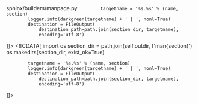 <change>
<file change-number-for-this-file="1">sphinx/builders/manpage.py</file>
<original line-count="14" no-ellipsis="true"><![CDATA[
            section_dir = path.join(self.outdir, f'man{section}')
            os.makedirs(section_dir, exist_ok=True)
    
            targetname = '%s.%s' % (name, section)
            logger.info(darkgreen(targetname) + ' { ', nonl=True)
            destination = FileOutput(
                destination_path=path.join(section_dir, targetname),
                encoding='utf-8')
]]></original>
<modified no-ellipsis="true"><![CDATA[
            import os
            section_dir = path.join(self.outdir, f'man{section}')
            os.makedirs(section_dir, exist_ok=True)
    
            targetname = '%s.%s' % (name, section)
            logger.info(darkgreen(targetname) + ' { ', nonl=True)
            destination = FileOutput(
                destination_path=path.join(section_dir, targetname),
                encoding='utf-8')
]]></modified>
</change>
